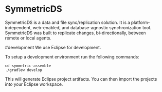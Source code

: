 # SymmetricDS
SymmetricDS is a data and file sync/replication solution. It is a platform-independent, web-enabled, and database-agnostic synchronization tool. SymmetricDS was built to replicate changes, bi-directionally, between remote or local agents.

#development
We use Eclipse for development.

To setup a development environment run the following commands:
```
cd symmetric-assemble
./gradlew develop
```

This will generate Eclipse project artifacts.  You can then import the projects into your Eclipse workspace.
